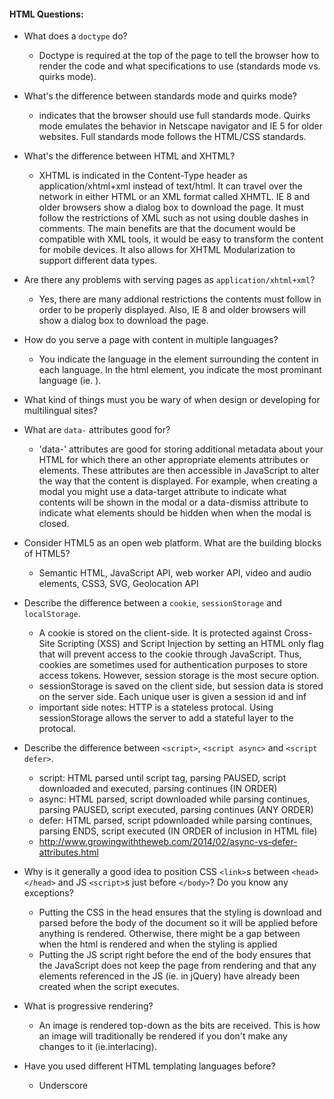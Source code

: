 
#### HTML Questions:

* What does a `doctype` do?
  - Doctype is required at the top of the page to tell the browser how to render the code and what specifications to use (standards mode vs. quirks mode).

* What's the difference between standards mode and quirks mode?
  - <!DOCTYPE html> indicates that the browser should use full standards mode. Quirks mode emulates the behavior in Netscape navigator and IE 5 for older websites. Full standards mode follows the HTML/CSS standards.

* What's the difference between HTML and XHTML?
  - XHTML is indicated in the Content-Type header as application/xhtml+xml instead of text/html. It can travel over the network in either HTML or an XML format called XHMTL. IE 8 and older browsers show a dialog box to download the page. It must follow the restrictions of XML such as not using double dashes in comments. The main benefits are that the document would be compatible with XML tools, it would    be easy to transform the content for mobile devices. It also allows for XHTML Modularization to support different data types.

* Are there any problems with serving pages as `application/xhtml+xml`?
  - Yes, there are many addional restrictions the contents must follow in order to be properly displayed. Also, IE 8 and older browsers will show a dialog box to download the page.

* How do you serve a page with content in multiple languages?
  - You indicate the language in the element surrounding the content in each language. In the html element, you indicate the most prominant language (ie. <html lang="en">).
  
* What kind of things must you be wary of when design or developing for multilingual sites?
* What are `data-` attributes good for?
  - 'data-' attributes are good for storing additional metadata about your HTML for which there an other appropriate elements attributes or elements. These attributes are then accessible in JavaScript to alter the way that the content is displayed. For example, when creating a modal you might use a data-target attribute to indicate what contents will be shown in the modal or a data-dismiss attribute to indicate what elements should be hidden when when the modal is closed. 

* Consider HTML5 as an open web platform. What are the building blocks of HTML5?
  - Semantic HTML, JavaScript API, web worker API, video and audio elements, CSS3, SVG, Geolocation API

* Describe the difference between a `cookie`, `sessionStorage` and `localStorage`.
  - A cookie is stored on the client-side. It is protected against Cross-Site Scripting (XSS) and Script Injection by setting an HTML only flag that will prevent access to the cookie through JavaScript. Thus, cookies are sometimes used for authentication purposes to store access tokens. However, session storage is the most secure option. 
  - sessionStorage is saved on the client side, but session data is stored on the server side. Each unique user is given a session id and inf
  - important side notes: HTTP is a stateless protocal. Using sessionStorage allows the server to add a stateful layer to the protocal.
* Describe the difference between `<script>`, `<script async>` and `<script defer>`.
  - script: HTML parsed until script tag, parsing PAUSED, script downloaded and executed, parsing continues (IN ORDER)
  - async: HTML parsed, script downloaded while parsing continues, parsing PAUSED, script executed, parsing continues (ANY ORDER)
  - defer: HTML parsed, script pdownloaded while parsing continues, parsing ENDS, script executed (IN ORDER of inclusion in HTML file)
  - http://www.growingwiththeweb.com/2014/02/async-vs-defer-attributes.html
* Why is it generally a good idea to position CSS `<link>`s between `<head></head>` and JS `<script>`s just before `</body>`? Do you know any exceptions?
  - Putting the CSS in the head ensures that the styling is download and parsed before the body of the document so it will be applied before anything is rendered. Otherwise, there might be a gap between when the html is rendered and when the styling is applied
  - Putting the JS script right before the end of the body ensures that the JavaScript does not keep the page from rendering and that any elements referenced in the JS (ie. in jQuery) have already been created when the script executes. 
  
* What is progressive rendering?
  - An image is rendered top-down as the bits are received. This is how an image will traditionally be rendered if you don't make any changes to it (ie.interlacing).
  
* Have you used different HTML templating languages before?
  - Underscore
